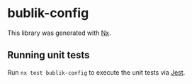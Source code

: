 [SPDX-License-Identifier: Apache-2.0]::
[SPDX-FileCopyrightText: 2021-2023 OKTET Labs Ltd.]::

# bublik-config

This library was generated with [Nx](https://nx.dev).

## Running unit tests

Run `nx test bublik-config` to execute the unit tests via [Jest](https://jestjs.io).
